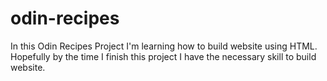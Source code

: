 # odin-recipes
In this Odin Recipes Project I'm learning how to build website using HTML. Hopefully by the time I finish this project I have the necessary skill to build website.